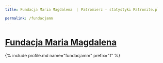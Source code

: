 ```yaml
---
title: Fundacja Maria Magdalena  | Patromierz - statystyki Patronite.pl

permalink: /fundacjamm
---
```


# [Fundacja Maria Magdalena ](https://patronite.pl/fundacjamm)

{% include profile.md name="fundacjamm" prefix="f" %}
